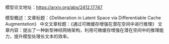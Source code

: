 模型论文地址：https://arxiv.org/abs/2412.17747

模型概述：文章标题：《Deliberation in Latent Space via Differentiable Cache Augmentation》
中文文章标题：《通过可微缓存增强在潜在空间中进行推理》
文章内容：提出了一种新型神经网络架构，利用可微缓存增强在潜在空间中的推理能力，提升模型处理长文本的效率。
